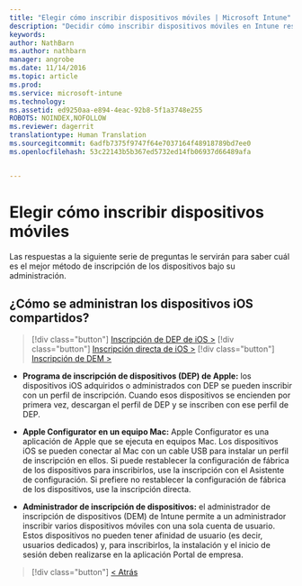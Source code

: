 ```yaml
---
title: "Elegir cómo inscribir dispositivos móviles | Microsoft Intune"
description: "Decidir cómo inscribir dispositivos móviles en Intune respondiendo a unas preguntas sencillas"
keywords: 
author: NathBarn
ms.author: nathbarn
manager: angrobe
ms.date: 11/14/2016
ms.topic: article
ms.prod: 
ms.service: microsoft-intune
ms.technology: 
ms.assetid: ed9250aa-e894-4eac-92b8-5f1a3748e255
ROBOTS: NOINDEX,NOFOLLOW
ms.reviewer: dagerrit
translationtype: Human Translation
ms.sourcegitcommit: 6adfb7375f9747f64e7037164f48918789bd7ee0
ms.openlocfilehash: 53c22143b5b367ed5732ed14fb06937d66489afa


---
```

# <a name="choose-how-to-enroll-mobile-devices"></a>Elegir cómo inscribir dispositivos móviles

Las respuestas a la siguiente serie de preguntas le servirán para saber cuál es el mejor método de inscripción de los dispositivos bajo su administración.


## <a name="how-will-you-manage-shared-ios-devices"></a>**¿Cómo se administran los dispositivos iOS compartidos?**

> [!div class="button"]
[Inscripción de DEP de iOS >](/intune/deploy-use/ios-device-enrollment-program-in-microsoft-intune)
> [!div class="button"]
[Inscripción directa de iOS >](/intune/deploy-use/ios-direct-enrollment-in-microsoft-intune)
> [!div class="button"]
[Inscripción de DEM >](/intune/deploy-use/enroll-corporate-owned-devices-with-the-device-enrollment-manager-in-microsoft-intune)

  - **Programa de inscripción de dispositivos (DEP) de Apple:** los dispositivos iOS adquiridos o administrados con DEP se pueden inscribir con un perfil de inscripción. Cuando esos dispositivos se encienden por primera vez, descargan el perfil de DEP y se inscriben con ese perfil de DEP.

  - **Apple Configurator en un equipo Mac:** Apple Configurator es una aplicación de Apple que se ejecuta en equipos Mac. Los dispositivos iOS se pueden conectar al Mac con un cable USB para instalar un perfil de inscripción en ellos. Si puede restablecer la configuración de fábrica de los dispositivos para inscribirlos, use la inscripción con el Asistente de configuración. Si prefiere no restablecer la configuración de fábrica de los dispositivos, use la inscripción directa.

  - **Administrador de inscripción de dispositivos:** el administrador de inscripción de dispositivos (DEM) de Intune permite a un administrador inscribir varios dispositivos móviles con una sola cuenta de usuario. Estos dispositivos no pueden tener afinidad de usuario (es decir, usuarios dedicados) y, para inscribirlos, la instalación y el inicio de sesión deben realizarse en la aplicación Portal de empresa.

  > [!div class="button"]
  [< Atrás](choose-how-to-enroll-devices3.md)



<!--HONumber=Dec16_HO2-->


